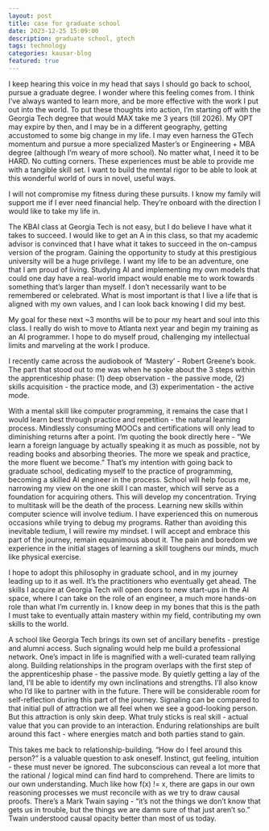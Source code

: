 ```yaml
---
layout: post
title: case for graduate school
date: 2023-12-25 15:09:00
description: graduate school, gtech
tags: technology
categories: kausar-blog
featured: true
---
```


I keep hearing this voice in my head that says I should go back to school, pursue a graduate degree. I wonder where this feeling comes from. I think I’ve always wanted to learn more, and be more effective with the work I put out into the world. To put these thoughts into action, I’m starting off with the Georgia Tech degree that would MAX take me 3 years (till 2026). My OPT may expire by then, and I may be in a different geography, getting accustomed to some big change in my life. I may even harness the GTech momentum and pursue a more specialized Master’s or Engineering + MBA degree (although I’m weary of more school). No matter what, I need it to be HARD. No cutting corners. These experiences must be able to provide me with a tangible skill set. I want to build the mental rigor to be able to look at this wonderful world of ours in novel, useful ways.

I will not compromise my fitness during these pursuits. I know my family will support me if I ever need financial help. They’re onboard with the direction I would like to take my life in.

The KBAI class at Georgia Tech is not easy, but I do believe I have what it takes to succeed. I would like to get an A in this class, so that my academic advisor is convinced that I have what it takes to succeed in the on-campus version of the program. Gaining the opportunity to study at this prestigious university will be a huge privilege. I want my life to be an adventure, one that I am proud of living. Studying AI and implementing my own models that could one day have a real-world impact would enable me to work towards something that’s larger than myself. I don’t necessarily want to be remembered or celebrated. What is most important is that I live a life that is aligned with my own values, and I can look back knowing I did my best.

My goal for these next ~3 months will be to pour my heart and soul into this class. I really do wish to move to Atlanta next year and begin my training as an AI programmer. I hope to do myself proud, challenging my intellectual limits and marveling at the work I produce.

I recently came across the audiobook of ‘Mastery’ - Robert Greene’s book. The part that stood out to me was when he spoke about the 3 steps within the apprenticeship phase: (1) deep observation - the passive mode, (2) skills acquisition - the practice mode, and (3) experimentation - the active mode.

With a mental skill like computer programming, it remains the case that I would learn best through practice and repetition - the natural learning process. Mindlessly consuming MOOCs and certifications will only lead to diminishing returns after a point. I’m quoting the book directly here - “We learn a foreign language by actually speaking it as much as possible, not by reading books and absorbing theories. The more we speak and practice, the more fluent we become.”
That’s my intention with going back to graduate school, dedicating myself to the practice of programming, becoming a skilled AI engineer in the process. School will help focus me, narrowing my view on the one skill I can master, which will serve as a foundation for acquiring others. This will develop my concentration. Trying to multitask will be the death of the process.
Learning new skills within computer science will involve tedium. I have experienced this on numerous occasions while trying to debug my programs. Rather than avoiding this inevitable tedium, I will rewire my mindset. I will accept and embrace this part of the journey, remain equanimous about it. The pain and boredom we experience in the initial stages of learning a skill toughens our minds, much like physical exercise.

I hope to adopt this philosophy in graduate school, and in my journey leading up to it as well. It’s the practitioners who eventually get ahead. The skills I acquire at Georgia Tech will open doors to new start-ups in the AI space, where I can take on the role of an engineer, a much more hands-on role than what I’m currently in. I know deep in my bones that this is the path I must take to eventually attain mastery within my field, contributing my own skills to the world.

A school like Georgia Tech brings its own set of ancillary benefits - prestige and alumni access. Such signaling would help me build a professional network. One’s impact in life is magnified with a well-curated team rallying along. Building relationships in the program overlaps with the first step of the apprenticeship phase - the passive mode. By quietly getting a lay of the land, I’ll be able to identify my own inclinations and strengths. I’ll also know who I’d like to partner with in the future. There will be considerable room for self-reflection during this part of the journey. Signaling can be compared to that initial pull of attraction we all feel when we see a good-looking person. But this attraction is only skin deep. What truly sticks is real skill - actual value that you can provide to an interaction. Enduring relationships are built around this fact - where energies match and both parties stand to gain.

This takes me back to relationship-building. “How do I feel around this person?” is a valuable question to ask oneself. Instinct, gut feeling, intuition - these must never be ignored. The subconscious can reveal a lot more that the rational / logical mind can find hard to comprehend. There are limits to our own understanding. Much like how f(x) != x, there are gaps in our own reasoning processes we must reconcile with as we try to draw causal proofs. There’s a Mark Twain saying - “it’s not the things we don’t know that gets us in trouble, but the things we are damn sure of that just aren’t so.” Twain understood causal opacity better than most of us today.